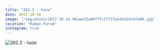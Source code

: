 ```yaml
---
title: "262.2 - haze"
date: 2017-10-16
image: "/img/photo/2017-10-16-961ee33a90fffc1f71fee42e2d14fa80.jpg"
location: "Roman Forum"
instagram: true
---
```


![262.2 - haze](/img/photo/2017-10-16-961ee33a90fffc1f71fee42e2d14fa80.jpg)
